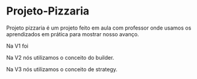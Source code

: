 # Projeto-Pizzaria

Projeto pizzaria é um projeto feito em aula com professor
onde usamos os aprendizados em prática para mostrar nosso
avanço.

Na V1 foi

Na V2 nós utilizamos o conceito do builder.

Na V3 nós utilizamos o conceito de strategy.

